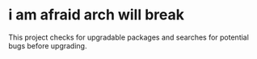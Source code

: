 # i am afraid arch will break

This project checks for upgradable packages and searches for potential bugs before upgrading.